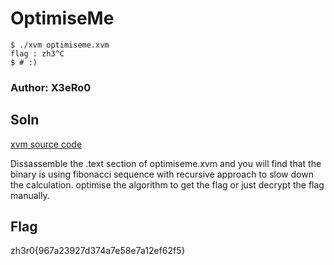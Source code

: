 
# OptimiseMe 
    $ ./xvm optimiseme.xvm
    flag : zh3^C
    $ # :)

### Author: X3eRo0

## Soln

[xvm source code](https://github.com/x3ero0/xvm)

Dissassemble the .text section of optimiseme.xvm and you will find
that the binary is using fibonacci sequence with recursive approach
to slow down the calculation. optimise the algorithm to get the flag
or just decrypt the flag manually.


## Flag
zh3r0{967a23927d374a7e58e7a12ef62f5}
